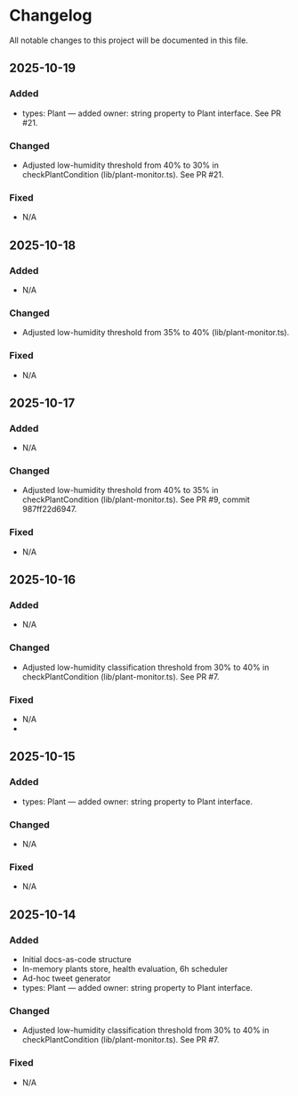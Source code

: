 # Changelog

All notable changes to this project will be documented in this file.


## 2025-10-19
### Added
- types: Plant — added owner: string property to Plant interface. See PR #21.

### Changed
- Adjusted low-humidity threshold from 40% to 30% in checkPlantCondition (lib/plant-monitor.ts). See PR #21.

### Fixed
- N/A

## 2025-10-18
### Added
- N/A

### Changed
- Adjusted low-humidity threshold from 35% to 40% (lib/plant-monitor.ts).

### Fixed
- N/A

## 2025-10-17
### Added
- N/A

### Changed
- Adjusted low-humidity threshold from 40% to 35% in checkPlantCondition (lib/plant-monitor.ts). See PR #9, commit 987ff22d6947.

### Fixed
- N/A

## 2025-10-16
### Added
- N/A

### Changed
- Adjusted low-humidity classification threshold from 30% to 40% in checkPlantCondition (lib/plant-monitor.ts). See PR #7.

### Fixed
- N/A
- 
## 2025-10-15
### Added
- types: Plant — added owner: string property to Plant interface.

### Changed
- N/A

### Fixed
- N/A  

## 2025-10-14
### Added
- Initial docs-as-code structure
- In-memory plants store, health evaluation, 6h scheduler
- Ad-hoc tweet generator
- types: Plant — added owner: string property to Plant interface.

### Changed
- Adjusted low-humidity classification threshold from 30% to 40% in checkPlantCondition (lib/plant-monitor.ts). See PR #7.

### Fixed
- N/A
